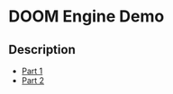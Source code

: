 # DOOM Engine Demo

## Description

* [Part 1](https://github.com/3DSage/OpenGL-Starter_v1/blob/main/3DSage_Starter.c)
* [Part 2](https://github.com/3DSage/OpenGL-Doom_tutorial_part_2/blob/main/Doom_Part_1.c)
